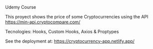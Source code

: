 Udemy Course

This proyect shows the price of some Cryptocurrencies using the API https://min-api.cryptocompare.com/

Tecnologies: Hooks, Custom Hooks, Axios & Proptypes

See the deployment at: https://cryptocurrency-app.netlify.app/
